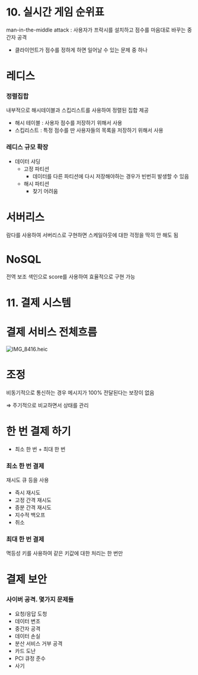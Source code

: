 # 10. 실시간 게임 순위표

man-in-the-middle attack : 사용자가 프락시를 설치하고 점수를 마음대로 바꾸는 중간자 공격

- 클라이언트가 점수를 정하게 하면 일어날 수 있는 문제 중 하나

# 레디스

### 정렬집합

내부적으로 해시테이블과 스킵리스트를 사용하여 정렬된 집합 제공

- 해시 테이블 : 사용자 점수를 저장하기 위해서 사용
- 스킵리스트 : 특정 점수를 딴 사용자들의 목록을 저장하기 위해서 사용

### 레디스 규모 확장

- 데이터 샤딩
  - 고정 파티션
    - 데이터를 다른 파티션에 다시 저장해야하는 경우가 빈번히 발생할 수 있음
  - 해시 파티션
    - 찾기 어려움

# 서버리스

람다를 사용하여 서버리스로 구현하면 스케일아웃에 대한 걱정을 딱히 안 해도 됨

# NoSQL

전역 보조 색인으로 score를 사용하여 효율적으로 구현 가능

# 11. 결제 시스템

# 결제 서비스 전체흐름

![IMG_8416.heic](https://prod-files-secure.s3.us-west-2.amazonaws.com/af55a34b-9237-4a8d-9996-7f267aeaa8d5/f7b571a9-6224-4115-a73e-a3c921141065/IMG_8416.heic)

# 조정

비동기적으로 통신하는 경우 메시지가 100% 전달된다는 보장이 없음

⇒ 주기적으로 비교하면서 상태를 관리

# 한 번 결제 하기

- 최소 한 번 + 최대 한 번

### 최소 한 번 결제

재시도 큐 등을 사용

- 즉시 재시도
- 고정 간격 재시도
- 증분 간격 재시도
- 지수적 백오프
- 취소

### 최대 한 번 결제

멱등성 키를 사용하여 같은 키값에 대한 처리는 한 번만

# 결제 보안

### 사이버 공격. 몇가지 문제들

- 요청/응답 도청
- 데이터 변조
- 중간자 공격
- 데이터 손실
- 분산 서비스 거부 공격
- 카드 도난
- PCI 큐정 준수
- 사기
